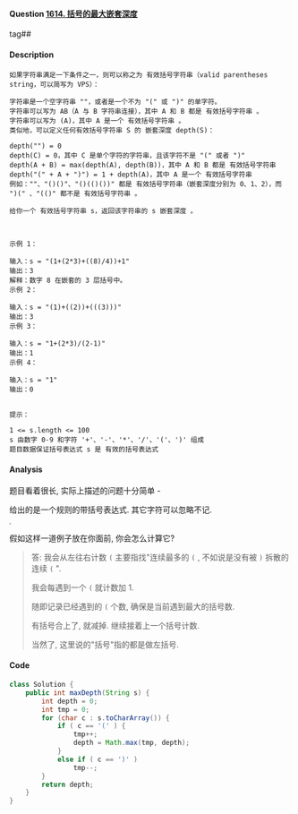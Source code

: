 #### Question [1614. 括号的最大嵌套深度](https://leetcode-cn.com/problems/maximum-nesting-depth-of-the-parentheses/)

tag##



#### Description

```
如果字符串满足一下条件之一，则可以称之为 有效括号字符串（valid parentheses string，可以简写为 VPS）：

字符串是一个空字符串 ""，或者是一个不为 "(" 或 ")" 的单字符。
字符串可以写为 AB（A 与 B 字符串连接），其中 A 和 B 都是 有效括号字符串 。
字符串可以写为 (A)，其中 A 是一个 有效括号字符串 。
类似地，可以定义任何有效括号字符串 S 的 嵌套深度 depth(S)：

depth("") = 0
depth(C) = 0，其中 C 是单个字符的字符串，且该字符不是 "(" 或者 ")"
depth(A + B) = max(depth(A), depth(B))，其中 A 和 B 都是 有效括号字符串
depth("(" + A + ")") = 1 + depth(A)，其中 A 是一个 有效括号字符串
例如：""、"()()"、"()(()())" 都是 有效括号字符串（嵌套深度分别为 0、1、2），而 ")(" 、"(()" 都不是 有效括号字符串 。

给你一个 有效括号字符串 s，返回该字符串的 s 嵌套深度 。

 

示例 1：

输入：s = "(1+(2*3)+((8)/4))+1"
输出：3
解释：数字 8 在嵌套的 3 层括号中。
示例 2：

输入：s = "(1)+((2))+(((3)))"
输出：3
示例 3：

输入：s = "1+(2*3)/(2-1)"
输出：1
示例 4：

输入：s = "1"
输出：0
 

提示：

1 <= s.length <= 100
s 由数字 0-9 和字符 '+'、'-'、'*'、'/'、'('、')' 组成
题目数据保证括号表达式 s 是 有效的括号表达式
```



#### Analysis

题目看着很长, 实际上描述的问题十分简单 - 

给出的是一个规则的带括号表达式. 其它字符可以忽略不记.

<img src="https://raw.githubusercontent.com/jontyzheng/leetcode-journal/master/2020-11-07-string-1614-%E6%8B%AC%E5%8F%B7%E7%9A%84%E6%9C%80%E5%A4%A7%E5%B5%8C%E5%A5%97%E6%B7%B1%E5%BA%A6/cnt-continuous-l-bracket.jpg" style="zoom:20%;" />

假如这样一道例子放在你面前, 你会怎么计算它?

> 答: 我会从左往右计数 `(`  主要指找"连续最多的 `(` , 不如说是没有被 `)` 拆散的 连续 `(` ".
>
> 我会每遇到一个 `(` 就计数加 1. 
>
> 随即记录已经遇到的 `(`  个数, 确保是当前遇到最大的括号数.
>
> 有括号合上了, 就减掉. 继续接着上一个括号计数.
>
> 当然了, 这里说的"括号"指的都是做左括号.



#### Code

```java
class Solution {
    public int maxDepth(String s) {
		int depth = 0;
        int tmp = 0;
        for (char c : s.toCharArray()) {
            if ( c == '(' ) {
                tmp++;
                depth = Math.max(tmp, depth);
            }
            else if ( c == ')' )
                tmp--;
        }
        return depth;
    }
}
```

